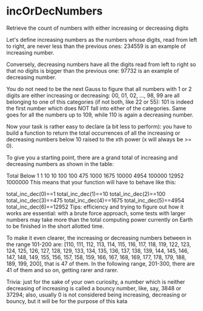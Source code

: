 # incOrDecNumbers
Retrieve the count of numbers with either increasing or decreasing digits

Let's define increasing numbers as the numbers whose digits, read from left to right, are never less than the previous ones: 234559 is an example of increasing number.

Conversely, decreasing numbers have all the digits read from left to right so that no digits is bigger than the previous one: 97732 is an example of decreasing number.

You do not need to be the next Gauss to figure that all numbers with 1 or 2 digits are either increasing or decreasing: 00, 01, 02, ..., 98, 99 are all belonging to one of this categories (if not both, like 22 or 55): 101 is indeed the first number which does NOT fall into either of the categories. Same goes for all the numbers up to 109, while 110 is again a decreasing number.

Now your task is rather easy to declare (a bit less to perform): you have to build a function to return the total occurrences of all the increasing or decreasing numbers below 10 raised to the xth power (x will always be >= 0).

To give you a starting point, there are a grand total of increasing and decreasing numbers as shown in the table:

Total	Below
1	1
10	10
100	100
475	1000
1675	10000
4954	100000
12952	1000000
This means that your function will have to behave like this:

total_inc_dec(0)==1
total_inc_dec(1)==10
total_inc_dec(2)==100
total_inc_dec(3)==475
total_inc_dec(4)==1675
total_inc_dec(5)==4954
total_inc_dec(6)==12952
Tips: efficiency and trying to figure out how it works are essential: with a brute force approach, some tests with larger numbers may take more than the total computing power currently on Earth to be finished in the short allotted time.

To make it even clearer, the increasing or decreasing numbers between in the range 101-200 are: [110, 111, 112, 113, 114, 115, 116, 117, 118, 119, 122, 123, 124, 125, 126, 127, 128, 129, 133, 134, 135, 136, 137, 138, 139, 144, 145, 146, 147, 148, 149, 155, 156, 157, 158, 159, 166, 167, 168, 169, 177, 178, 179, 188, 189, 199, 200], that is 47 of them. In the following range, 201-300, there are 41 of them and so on, getting rarer and rarer.

Trivia: just for the sake of your own curiosity, a number which is neither decreasing of increasing is called a bouncy number, like, say, 3848 or 37294; also, usually 0 is not considered being increasing, decreasing or bouncy, but it will be for the purpose of this kata
